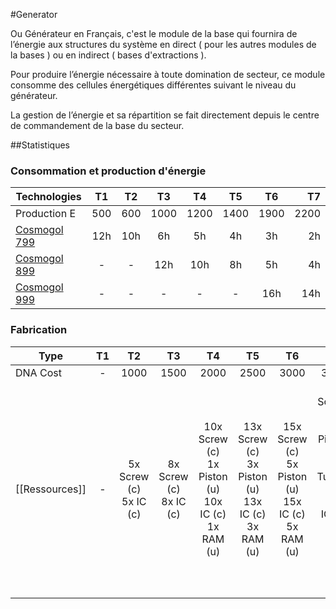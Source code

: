 #Generator

Ou Générateur en Français, c'est le module de la base qui fournira de l’énergie aux structures du système en direct
( pour les autres modules de la bases ) ou en indirect ( bases d'extractions ).

Pour produire l’énergie nécessaire à toute domination de secteur, ce module consomme des cellules énergétiques différentes suivant le niveau du générateur.

La gestion de l’énergie et sa répartition se fait directement depuis le centre de commandement de la base du secteur.

##Statistiques

### Consommation et production d'énergie

| Technologies    | T1   | T2   | T3   | T4   | T5   | T6   | T7   |
| --------------- |:----:|:----:|:----:|:----:|:----:|:----:| ----:|
| Production E    | 500  | 600  | 1000 | 1200 | 1400 | 1900 | 2200 |
| [Cosmogol 799](Carburant#Cosmogol-799) | 12h  | 10h  | 6h   | 5h   | 4h   | 3h   | 2h   |
| [Cosmogol 899](Carburant#Cosmogol-899) | -    | -    | 12h  | 10h  | 8h   | 5h   | 4h   |
| [Cosmogol 999](Carburant#Cosmogol-999) | -    | -    | -    | -    | -    | 16h  | 14h  |


### Fabrication

| Type | T1   | T2   | T3   | T4   | T5   | T6   | T7   |
|----- |:----:|:----:|:----:|:----:|:----:|:----:| ----:|
| DNA Cost | -  | 1000  | 1500 | 2000 | 2500 | 3000 | 3500 |
| [[Ressources]] | -  | 5x Screw (c) <br>5x IC (c) | 8x Screw (c) <br>8x IC (c) | 10x Screw (c) <br>1x Piston (u) <br>10x IC (c)<br>1x RAM (u) | 13x Screw (c) <br>3x Piston (u) <br>13x IC (c)<br>3x RAM (u) | 15x Screw (c) <br>5x Piston (u) <br>15x IC (c)<br>5x RAM (u) | 15x Screw (c) <br>5x Piston (u) <br>1x Turbin (r) <br>15x IC (c)<br>5x RAM (u) <br>1x CPU (r) |